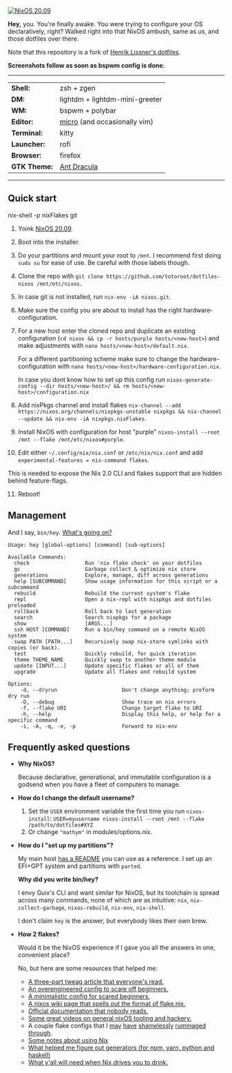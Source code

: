 [![NixOS 20.09](https://img.shields.io/badge/NixOS-v20.09-blue.svg?style=flat-square&logo=NixOS&logoColor=white)](https://nixos.org)

**Hey,** you. You're finally awake. You were trying to configure your OS declaratively, right? Walked right into that NixOS ambush, same as us, and those dotfiles over there.

Note that this repository is a fork of [Henrik Lissner's dotfiles](https://github.com/hlissner/dotfiles).

**Screenshots follow as soon as bspwm config is done.**

------

| | |
|-|-|
| **Shell:** | zsh + zgen |
| **DM:** | lightdm + lightdm-mini-greeter |
| **WM:** | bspwm + polybar |
| **Editor:** | [micro] (and occasionally vim) |
| **Terminal:** | kitty |
| **Launcher:** | rofi |
| **Browser:** | firefox |
| **GTK Theme:** | [Ant Dracula](https://github.com/EliverLara/Ant-Dracula) |

-----

## Quick start
nix-shell -p nixFlakes git

1. Yoink [NixOS 20.09][nixos].
2. Boot into the installer.
3. Do your partitions and mount your root to `/mnt`. I recommend first doing `sudo su` for ease of use. Be careful with those labels though.
4. Clone the repo with `git clone https://github.com/totoroot/dotfiles-nixos /mnt/etc/nixos`.
6. In case git is not installed, run `nix-env -iA nixos.git`.
7. Make sure the config you are about to install has the right hardware-configuration.
8. For a new host enter the cloned repo and duplicate an existing configuration (`cd nixos && cp -r hosts/purple hosts/<new-host>`) and make adjustments with `nano hosts/<new-host>/default.nix`.

   For a different partitioning scheme make sure to change the hardware-configuration with `nano hosts/<new-host>/hardware-configuration.nix`.

   In case you dont know how to set up this config run `nixos-generate-config --dir hosts/<new-host>/ && rm hosts/<new-host>/configuration.nix`
9. Add nixPkgs channel and install flakes `nix-channel --add https://nixos.org/channels/nixpkgs-unstable nixpkgs && nix-channel --update && nix-env -iA nixpkgs.nixFlakes`.
10. Install NixOS with configuration for host "purple" `nixos-install --root /mnt --flake /mnt/etc/nixos#purple`.
11. Edit either `~/.config/nix/nix.conf` or `/etc/nix/nix.conf` and add `experimental-features = nix-command flakes`.

This is needed to expose the Nix 2.0 CLI and flakes support that are hidden behind feature-flags. 

11. Reboot!

## Management

And I say, `bin/hey`. [What's going on?](http://hemansings.com/)

```
Usage: hey [global-options] [command] [sub-options]

Available Commands:
  check                  Run 'nix flake check' on your dotfiles
  gc                     Garbage collect & optimize nix store
  generations            Explore, manage, diff across generations
  help [SUBCOMMAND]      Show usage information for this script or a subcommand
  rebuild                Rebuild the current system's flake
  repl                   Open a nix-repl with nixpkgs and dotfiles preloaded
  rollback               Roll back to last generation
  search                 Search nixpkgs for a package
  show                   [ARGS...]
  ssh HOST [COMMAND]     Run a bin/hey command on a remote NixOS system
  swap PATH [PATH...]    Recursively swap nix-store symlinks with copies (or back).
  test                   Quickly rebuild, for quick iteration
  theme THEME_NAME       Quickly swap to another theme module
  update [INPUT...]      Update specific flakes or all of them
  upgrade                Update all flakes and rebuild system

Options:
    -d, --dryrun                     Don't change anything; preform dry run
    -D, --debug                      Show trace on nix errors
    -f, --flake URI                  Change target flake to URI
    -h, --help                       Display this help, or help for a specific command
    -i, -A, -q, -e, -p               Forward to nix-env
```

## Frequently asked questions

+ **Why NixOS?**

  Because declarative, generational, and immutable configuration is a godsend
  when you have a fleet of computers to manage.
  
+ **How do I change the default username?**

  1. Set the `USER` environment variable the first time you run `nixos-install`:
  `USER=myusername nixos-install --root /mnt --flake /path/to/dotfiles#XYZ`
  2. Or change `"mathym"` in modules/options.nix.

+ **How do I "set up my partitions"?**

  My main host [has a README](hosts/purple/README.org) you can use as a reference.
  I set up an EFI+GPT system and partitions with `parted`.

  **Why did you write bin/hey?**
  
    I envy Guix's CLI and want similar for NixOS, but its toolchain is spread
    across many commands, none of which are as intuitive: `nix`,
    `nix-collect-garbage`, `nixos-rebuild`, `nix-env`, `nix-shell`.
  
    I don't claim `hey` is the answer, but everybody likes their own brew.

+ **How 2 flakes?**

  Would it be the NixOS experience if I gave you all the answers in one,
  convenient place?
  
  No, but here are some resources that helped me:
  
  + [A three-part tweag article that everyone's read.](https://www.tweag.io/blog/2020-05-25-flakes/)
  + [An overengineered config to scare off beginners.](https://github.com/nrdxp/nixflk)
  + [A minimalistic config for scared beginners.](https://github.com/colemickens/nixos-flake-example)
  + [A nixos wiki page that spells out the format of flake.nix.](https://nixos.wiki/wiki/Flakes)
  + [Official documentation that nobody reads.](https://nixos.org/learn.html)
  + [Some great videos on general nixOS tooling and hackery.](https://www.youtube.com/channel/UC-cY3DcYladGdFQWIKL90SQ)
  + A couple flake configs that I 
    [may](https://github.com/LEXUGE/nixos) 
    [have](https://github.com/bqv/nixrc)
    [shamelessly](https://git.sr.ht/~dunklecat/nixos-config/tree)
    [rummaged](https://github.com/utdemir/dotfiles)
    [through](https://github.com/purcell/dotfiles).
  + [Some notes about using Nix](https://github.com/justinwoo/nix-shorts)
  + [What helped me figure out generators (for npm, yarn, python and haskell)](https://myme.no/posts/2020-01-26-nixos-for-development.html)
  + [What y'all will need when Nix drives you to drink.](https://www.youtube.com/watch?v=Eni9PPPPBpg)


[micro]: https://micro-editor.github.io
[nixos]: https://releases.nixos.org/?prefix=nixos/20.09-small/
[host/purple]: https://github.com/totoroot/dotfiles/tree/master/hosts/purple
